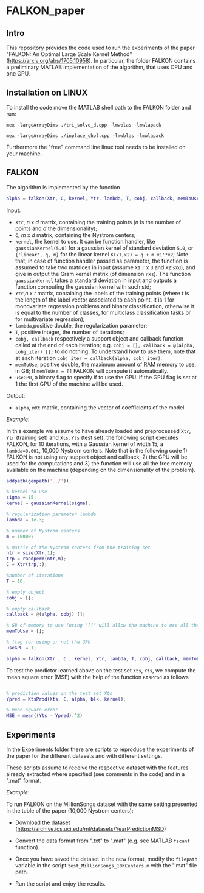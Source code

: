 # FALKON_paper

Intro
---------------------

This repository provides the code used to run the experiments of the paper "FALKON: An Optimal Large Scale Kernel Method" (https://arxiv.org/abs/1705.10958).
In particular, the folder FALKON contains a preliminary MATLAB implementation of the algorithm, that uses CPU and one GPU.

Installation on LINUX
---------------------

To install the code move the MATLAB shell path to the FALKON folder and
run:
```
mex -largeArrayDims ./tri_solve_d.cpp -lmwblas -lmwlapack
```
```
mex -largeArrayDims ./inplace_chol.cpp -lmwblas -lmwlapack
```
Furthermore the "free" command line linux tool needs to be installed on your machine.

FALKON
---------------------
The algorithm is implemented by the function
```matlab
alpha = falkon(Xtr, C, kernel, Ytr, lambda, T, cobj, callback, memToUse, useGPU)
```
Input:
* `Xtr`, *n* x *d* matrix, containing the training points  (*n* is the number of points and *d* the dimensionality);
* `C`, *m* x *d* matrix, containing the Nystrom centers;
* `kernel`, the kernel to use. It can be function handler, like `gaussianKernel(5.0)` for a gaussian kernel of standard deviation `5.0`, or `{'linear', q, m}` for the linear kernel `K(x1,x2) = q + m x1'*x2`; Note that, in case of function handler passed as parameter, the function is assumed to take two matrices in input (assume `X1`:`r` x `d` and `X2`:`s`x`d`), and give in output the Gram kernel matrix (of dimension `r`x`s`). The function `gaussianKernel` takes a standard deviation in input and outputs a function computing the gaussian kernel with such std; 
* `Ytr`,*n* x *t* matrix, containing the labels of the training points  (where *t* is the length of the label vector associated to each point. It is 1 for monovariate regression problems and binary classification, otherwise it is equal to the number of classes, for multiclass classification tasks or for multivariate regression); 
* `lambda`,positive double, the regularization parameter;
* `T`, positive integer, the number of iterations;
* `cobj, callback` respectively a support object and callback function called at the end of each iteration; e.g. `cobj = []; callback = @(alpha, cobj_iter) [];` to do nothing. To understand how to use them, note that at each iteration `cobj_iter = callback(alpha, cobj_iter)`.
* `memToUse`, positive double, the maximum amount of RAM memory to use, in GB; If `memToUse = []` FALKON will compute it automatically.
* `useGPU`, a binary flag to specify if to use the GPU. If the GPU flag is set at 1 the first GPU of the machine will be used.


Output:
* `alpha`, `m`x`t` matrix, containing the vector of coefficients of the model

*Example*:

In this example we assume to have already loaded and preprocessed `Xtr`, `Ytr` (training set) and `Xts`, `Yts` (test set), the following script executes FALKON, for 10 iterations, with a Gaussian kernel of width 15,
a `lambda=0.001`, 10,000 Nystrom centers. Note that in the following code 1) FALKON is not using
any support object and callback, 2) the GPU will be used for the computations and 3) the function will use all the free memory available on the machine (depending on the dimensionality of the problem).

```matlab
addpath(genpath('../'));

% kernel to use
sigma = 15;
kernel = gaussianKernel(sigma);

% regularization parameter lambda
lambda = 1e-3;

% number of Nystrom centers
m = 10000;

% matrix of the Nystrom centers from the training set
ntr = size(Xtr,1);
trp = randperm(ntr,m);
C = Xtr(trp,:);

%number of iterations
T = 10;

% empty object
cobj = [];

% empty callback
callback = @(alpha, cobj) [];

% GB of memory to use (using "[]" will allow the machine to use all the free memory)
memToUse = [];

% flag for using or not the GPU
useGPU = 1;

alpha = falkon(Xtr , C , kernel, Ytr, lambda, T, cobj, callback, memToUse, useGPU);
```

To test the predictor learned above on the test set `Xts`, `Yts`, we compute the mean square error (MSE) with the help of the function `KtsProd` as follows

```matlab

% prediction values on the test set Xts
Ypred = KtsProd(Xts, C, alpha, blk, kernel);

% mean square error
MSE = mean((Yts - Ypred).^2)
```

Experiments
---------------------

In the Experiments folder there are scripts to reproduce the experiments of the paper
for the different datasets and with different settings.

These scripts assume to receive the respective dataset with the features already extracted
where specified (see comments in the code) and in a ".mat" format.

*Example*:

To run FALKON on the MillionSongs dataset with the same setting presented
in the table of the paper (10,000 Nystrom centers):

* Download the dataset (https://archive.ics.uci.edu/ml/datasets/YearPredictionMSD)

* Convert the data format from ".txt" to ".mat" (e.g. see MATLAB `fscanf` function).

* Once you have saved the dataset in the new format, modify the `filepath` variable in the script
`test_MillionSongs_10KCenters.m` with the ".mat" file path.

* Run the script and enjoy the results.
